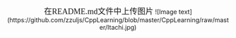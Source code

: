 <center>
  <font face=楷体 size=4>在README.md文件中上传图片</font>
![Image text](https://github.com/zzuljs/CppLearning/blob/master/CppLearning/raw/master/Itachi.jpg)
</center>
